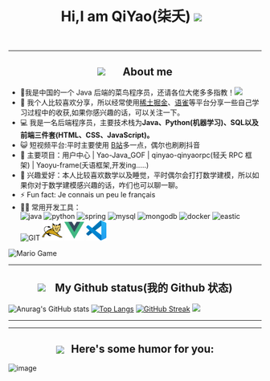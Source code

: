 ### <h1 align="center">Hi,I am QiYao(柒夭) <img src="https://github.com/TheDudeThatCode/TheDudeThatCode/raw/master/Assets/Mario_Hello_Big.gif" style="width: 30px; display: inline-block;" data-target="animated-image.originalImage"></h1>
  <img src="https://camo.githubusercontent.com/992babdffd8c74a1502de375fbdf7e4d54773242/68747470733a2f2f6d656469612e67697068792e636f6d2f6d656469612f53576f536b4e36447854737a71494b4571762f67697068792e676966" alt="" style="max-width: 100%;align: center;">

<hr/>   
 

### <h2 align="center"> <img src="https://github.com/TheDudeThatCode/TheDudeThatCode/raw/master/Assets/Developer.gif" style="width: 45px; display: inline-block;" data-target="animated-image.originalImage"> About me</h2>
<div>
  <ul>
    <li>🏦我是中国的一个 Java 后端的菜鸟程序员，还请各位大佬多多指教！<img src="https://camo.githubusercontent.com/63371d36886ee658f5a97401f393e1ab1684b2fd3de674b8f5efc7d410b2a3d0/68747470733a2f2f6d656469612e67697068792e636f6d2f6d656469612f57556c706c634d704f43456d5447427442572f67697068792e676966" data-canonical-src="https://media.giphy.com/media/WUlplcMpOCEmTGBtBW/giphy.gif" style="width: 25px; display: inline-block;" data-target="animated-image.originalImage"> </li>
    <li>📝 我个人比较喜欢分享，所以经常使用<a href="https://juejin.cn/user/128017175944557">稀土掘金</a>、<a href="https://www.yuque.com/zeovo-10k9s">语雀</a>等平台分享一些自己学习过程中的收获,如果你感兴趣的话，可以关注一下。</li>
    <li>💻 我是一名后端程序员，主要技术栈为<b>Java、Python(机器学习)、SQL以及前端三件套(HTML、CSS、JavaScript)。</b></li>
    <li>😺 短视频平台:平时主要使用 <a href="https://space.bilibili.com/486524838?spm_id_from=333.1007.0.0">B站</a>多一点，偶尔也刷刷抖音</li>
    <li>💬 主要项目：用户中心 | Yao-Java_GOF | qinyao-qinyaorpc(轻夭 RPC 框架) | Yaoyu-frame(夭语框架,开发ing.....) </li>
    <li>👯 兴趣爱好：本人比较喜欢数学以及睡觉，平时偶尔会打打数学建模，所以如果你对于数学建模感兴趣的话，咋们也可以聊一聊。</li>
    <li>⚡ Fun fact: Je connais un peu le français</li>
    <li>🧑‍💻 常用开发工具：</li>
    <span>
    <img src="https://camo.githubusercontent.com/ec75fffa4a003fa9ea6ba393834fdbf4fab55e5252776c41024e811a351fdec7/68747470733a2f2f7777772e766563746f726c6f676f2e7a6f6e652f6c6f676f732f6a6176612f6a6176612d69636f6e2e737667" alt="java" width="65" height="65" data-canonical-src="https://www.vectorlogo.zone/logos/java/java-icon.svg" style="width: 50px;">   
    </span>
    <span>
    <img src="https://camo.githubusercontent.com/e9306bcaa5457a3bb58aa38c9f2fb71e856479bd7a3726204ca07412e45f667f/68747470733a2f2f7777772e766563746f726c6f676f2e7a6f6e652f6c6f676f732f707974686f6e2f707974686f6e2d69636f6e2e737667" alt="python" width="55" height="55" data-canonical-src="https://www.vectorlogo.zone/logos/python/python-icon.svg" style="width: 50px;">
    </span>
    <span>
      <img src="https://camo.githubusercontent.com/4545b55c7771bbd175235c80b518dcbbf2f6ee0b984a51ad9363cba8cb70e67c/68747470733a2f2f7777772e766563746f726c6f676f2e7a6f6e652f6c6f676f732f737072696e67696f2f737072696e67696f2d69636f6e2e737667" alt="spring" width="55" height="55" data-canonical-src="https://www.vectorlogo.zone/logos/springio/springio-icon.svg" style="width: 50px;">
    </span>
    <span>
      <img src="https://camo.githubusercontent.com/ff6f52ffdfce44372e3be3eda37d354ce2a15874e9b15996c2263172683f7bcd/68747470733a2f2f7777772e766563746f726c6f676f2e7a6f6e652f6c6f676f732f6d7973716c2f6d7973716c2d69636f6e2e737667" alt="mysql" width="45" height="55" data-canonical-src="https://www.vectorlogo.zone/logos/mysql/mysql-icon.svg" style="width: 50px;">
    </span>
    <span>
      <img src="https://camo.githubusercontent.com/1b938a8770774c11ebdf27c1c371d173a48c6f0504cc224a8a6b47d5a8a332ac/68747470733a2f2f7777772e766563746f726c6f676f2e7a6f6e652f6c6f676f732f6d6f6e676f64622f6d6f6e676f64622d69636f6e2e737667" alt="mongodb" width="45" height="55" data-canonical-src="https://www.vectorlogo.zone/logos/mongodb/mongodb-icon.svg" style="width: 50px;">
    </span>
    <span>
      <img src="https://camo.githubusercontent.com/5c52044e01222cc66415f3acf1b54cfb936e9bdd3076eb844884568c64b414ca/68747470733a2f2f7777772e766563746f726c6f676f2e7a6f6e652f6c6f676f732f646f636b65722f646f636b65722d6f6666696369616c2e737667" alt="docker" width="60" height="50" data-canonical-src="https://www.vectorlogo.zone/logos/docker/docker-official.svg" style="width: 50px;">
    </span>
    <span>
      <img src="https://camo.githubusercontent.com/d4cbacdc000de378e0dcae3b5ee54923c0ad04f6e52b7aa886a748fba5578def/68747470733a2f2f7777772e766563746f726c6f676f2e7a6f6e652f6c6f676f732f656c61737469632f656c61737469632d69636f6e2e737667" alt="eastic" width="55" height="55" data-canonical-src="https://www.vectorlogo.zone/logos/elastic/elastic-icon.svg" style="width: 50px;">
    </span>
    <span>
      <img src="https://camo.githubusercontent.com/fbfcb9e3dc648adc93bef37c718db16c52f617ad055a26de6dc3c21865c3321d/68747470733a2f2f7777772e766563746f726c6f676f2e7a6f6e652f6c6f676f732f6769742d73636d2f6769742d73636d2d69636f6e2e737667" alt="GIT" width="55" height="55" data-canonical-src="https://www.vectorlogo.zone/logos/git-scm/git-scm-icon.svg" style="width: 50px;">
    </span>
    <img src="https://raw.githubusercontent.com/devicons/devicon/master/icons/tomcat/tomcat-original.svg" alt="Tomcat" width="40" height="40" style="max-width: 100%;">
    <img src="https://raw.githubusercontent.com/devicons/devicon/master/icons/vuejs/vuejs-original.svg" alt="vuejs" width="40" height="40" style="max-width: 100%;">
    <img src="https://raw.githubusercontent.com/devicons/devicon/master/icons/vscode/vscode-original.svg" alt="vscode" width="40" height="40" style="max-width: 100%;">
  </ul>
</div>
<div>
  <img src="https://github.com/TheDudeThatCode/TheDudeThatCode/raw/master/Assets/Mario_Gameplay.gif" alt="Mario Game" style="max-width: 100%; display: inline-block;" data-target="animated-image.originalImage">
</div>
<hr/>

### <h2 align="center"><img src="https://camo.githubusercontent.com/18a2fa2ff29bbb86a86819ec50536c3c38bc9fc0ca6b3d17ef48eaf50ea34983/68747470733a2f2f6d65646961312e67697068792e636f6d2f6d656469612f6475334a336358797a686a3735494f6776412f67697068792e6769663f6369643d65636630356534377832673033346939707a77747a7a7364337867673277396e723934743474666c6262676f33303038267269643d67697068792e676966" data-canonical-src="https://media1.giphy.com/media/du3J3cXyzhj75IOgvA/giphy.gif?cid=ecf05e47x2g034i9pzwtzzsd3xgg2w9nr94t4tflbbgo3008&amp;rid=giphy.gif" style="width: 30px; display: inline-block;" data-target="animated-image.originalImage"> My Github status(我的 Github 状态)</h2>
<span>![Anurag's GitHub stats](https://github-readme-stats.vercel.app/api?username=DIDA-LJ&show_icons=true&theme=tokyonight)</span>
<span>[![Top Langs](https://github-readme-stats.vercel.app/api/top-langs/?username=anuraghazra&layout=compact)](https://github.com/anuraghazra/github-readme-stats)</span>
<span>[![GitHub Streak](https://streak-stats.demolab.com/?user=DIDA-LJ)](https://git.io/streak-stats)</span>
<span>![](https://leetcard.jacoblin.cool/qiyao-answer_all?site=cn&theme=unicorn)</span>

<hr/>

<hr/>

### <h2 align="center"><img align="center" src="https://camo.githubusercontent.com/b6d35fb48e8172f046a782ed357a0d5180b4751809f8e221d934b478072abe42/68747470733a2f2f6d65646961322e67697068792e636f6d2f6d656469612f55514453427a667969424b766746635354772f67697068792e6769663f6369643d656366303565343770336364353133617862656b336635367469336a7a697a713868696e637732306a61757979667977267269643d67697068792e676966" data-canonical-src="https://media2.giphy.com/media/UQDSBzfyiBKvgFcSTw/giphy.gif?cid=ecf05e47p3cd513axbek3f56ti3jzizq8hincw20jauyyfyw&amp;rid=giphy.gif" style="width: 30px; display: inline-block;" data-target="animated-image.originalImage">Here's some humor for you:</h2>
![image](https://github.com/DIDA-lJ/DIDA-LJ/assets/97254796/d24c5053-657a-4b46-b2bb-90b6006878c0)

